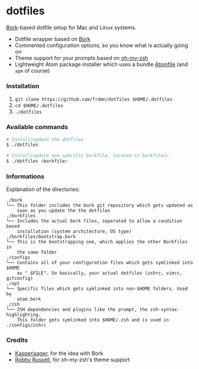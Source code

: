 dotfiles
========

[Bork](https://github.com/mattly/bork)-based dotfile setup for Mac and Linux systems.

* Dotfile wrapper based on [Bork](https://github.com/mattly/bork)
* Commented configuration options, so you know what is actually going on
* Theme support for your prompts based on [oh-my-zsh](https://github.com/robbyrussell/oh-my-zsh/)
* Lightweight Atom package installer which uses a bundle [Atomfile](opt/Atomfile) (and `apm` of course)

### Installation

1. `git clone https://github.com/frdmn/dotfiles $HOME/.dotfiles`
2. `cd $HOME/.dotfiles`
3. `./dotfiles`

### Available commands

```sh
# Install/update the dotfiles
$ ./dotfiles

# Install/update one specific borkfile, located in borkfiles/
$ ./dotfiles <borkfile>
```

### Informations

Explanation of the directories:

```
./bork
└── This folder includes the bork git repository which gets updated as
    soon as you update the the dotfiles
./borkfiles
└── Includes the actual bork files, seperated to allow a condition based
    installation (system architecture, OS type)
./borkfiles/bootstrap.bork
└── This is the bootstrapping one, which applies the other Borkfiles in
    the same folder
./configs
└── Contains all of your configuration files which gets symlinked into $HOME
    as ".$FILE". So basically, your actual dotfiles (zshrc, vimrc, gitconfig)
./opt
└── Specific files which gets symlinked into non-$HOME folders. Used by
    atom.bork
./zsh
└── ZSH dependencies and plugins like the prompt, the zsh-syntax-highlighting.
    This folder gets symlinked into $HOME/.zsh and is used in ./configs/zshrc
```

### Credits

* [Kasperisager](https://github.com/kasperisager), for the idea with Bork
* [Robby Russell](https://github.com/robbyrussell), for oh-my-zsh's theme support
